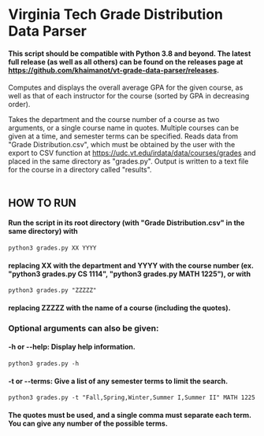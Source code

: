 # Virginia Tech Grade Distribution Data Parser

#### This script should be compatible with Python 3.8 and beyond. The latest full release (as well as all others) can be found on the releases page at https://github.com/khaimanot/vt-grade-data-parser/releases.

Computes and displays the overall average GPA for the given course, as well as that of each instructor for the course (sorted by GPA in decreasing order). 

Takes the department and the course number of a course as two arguments, or a single course name in quotes. Multiple courses can be given at a time, and semester terms can be specified. Reads data from "Grade Distribution.csv", which must be obtained by the user with the export to CSV function at https://udc.vt.edu/irdata/data/courses/grades and placed in the same directory as "grades.py". Output is written to a text file for the course in a directory called "results".
<br><br>
## HOW TO RUN
#### Run the script in its root directory (with "Grade Distribution.csv" in the same directory) with
    python3 grades.py XX YYYY
#### replacing XX with the department and YYYY with the course number (ex. "python3 grades.py CS 1114", "python3 grades.py MATH 1225"), or with
    python3 grades.py "ZZZZZ"
#### replacing ZZZZZ with the name of a course (including the quotes).
### Optional arguments can also be given:
#### -h or --help:    Display help information.
    python3 grades.py -h

#### -t or --terms:   Give a list of any semester terms to limit the search.
    python3 grades.py -t "Fall,Spring,Winter,Summer I,Summer II" MATH 1225
#### The quotes must be used, and a single comma must separate each term. You can give any number of the possible terms.